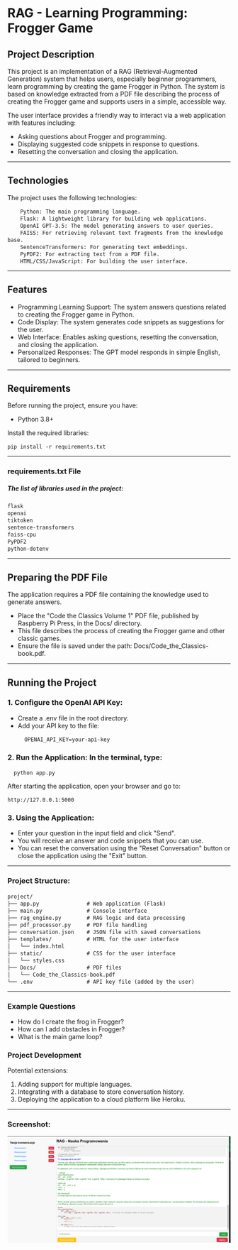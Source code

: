 # RAG - Learning Programming: Frogger Game

## Project Description
This project is an implementation of a RAG (Retrieval-Augmented Generation) system that helps users, especially beginner programmers, learn programming by creating the game Frogger in Python. The system is based on knowledge extracted from a PDF file describing the process of creating the Frogger game and supports users in a simple, accessible way.

The user interface provides a friendly way to interact via a web application with features including:

* Asking questions about Frogger and programming.
* Displaying suggested code snippets in response to questions.
* Resetting the conversation and closing the application.

___

## Technologies
The project uses the following technologies:

~~~~
    Python: The main programming language.
    Flask: A lightweight library for building web applications.
    OpenAI GPT-3.5: The model generating answers to user queries.
    FAISS: For retrieving relevant text fragments from the knowledge base.
    SentenceTransformers: For generating text embeddings.
    PyPDF2: For extracting text from a PDF file.
    HTML/CSS/JavaScript: For building the user interface.
~~~~
___
## Features
* Programming Learning Support: The system answers questions related to creating the Frogger game in Python.
* Code Display: The system generates code snippets as suggestions for the user.
* Web Interface: Enables asking questions, resetting the conversation, and closing the application.
* Personalized Responses: The GPT model responds in simple English, tailored to beginners.
___
## Requirements

Before running the project, ensure you have:

* Python 3.8+


Install the required libraries:

~~~~
pip install -r requirements.txt
~~~~
___
### requirements.txt File
##### The list of libraries used in the project:

~~~~
flask
openai
tiktoken
sentence-transformers
faiss-cpu
PyPDF2
python-dotenv
~~~~
___
## Preparing the PDF File
The application requires a PDF file containing the knowledge used to generate answers.

* Place the "Code the Classics Volume 1" PDF file, published by Raspberry Pi Press, in the Docs/ directory.
* This file describes the process of creating the Frogger game and other classic games.
* Ensure the file is saved under the path: Docs/Code_the_Classics-book.pdf.
___
## Running the Project

### 1.  Configure the OpenAI API Key:

* Create a .env file in the root directory.
* Add your API key to the file:
  ~~~~
    OPENAI_API_KEY=your-api-key
  ~~~~

### 2. Run the Application: In the terminal, type:
~~~~
  python app.py
~~~~
  After starting the application, open your browser and go to:

~~~~
http://127.0.0.1:5000
~~~~

### 3. Using the Application:

* Enter your question in the input field and click "Send".
* You will receive an answer and code snippets that you can use.
* You can reset the conversation using the "Reset Conversation" button or close the application using the "Exit" button.
___

### Project Structure:
~~~~
project/
├── app.py               # Web application (Flask)
├── main.py              # Console interface
├── rag_engine.py        # RAG logic and data processing
├── pdf_processor.py     # PDF file handling
├── conversation.json    # JSON file with saved conversations
├── templates/           # HTML for the user interface
│   └── index.html
├── static/              # CSS for the user interface
│   └── styles.css
├── Docs/                # PDF files
│   └── Code_the_Classics-book.pdf
└── .env                 # API key file (added by the user)
~~~~
___
### Example Questions
* How do I create the frog in Frogger?
* How can I add obstacles in Frogger?
* What is the main game loop?

### Project Development
Potential extensions:

1. Adding support for multiple languages.
2. Integrating with a database to store conversation history.
3. Deploying the application to a cloud platform like Heroku.
___
### Screenshot:
![Main application interface](Screenshots/screenshot1.png "Main interface")
